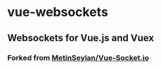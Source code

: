 
# vue-websockets

## Websockets for Vue.js and Vuex

### Forked from [MetinSeylan/Vue-Socket.io](https://github.com/MetinSeylan/Vue-Socket.io)